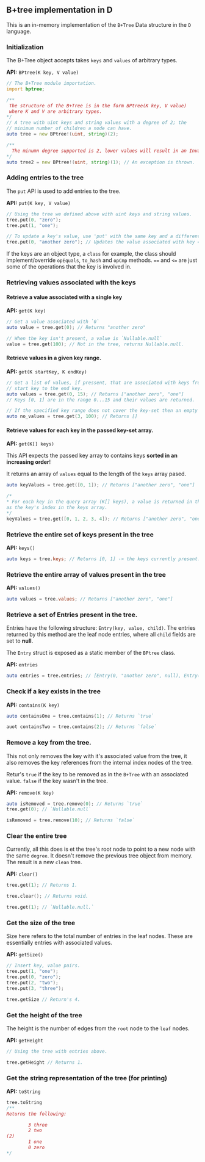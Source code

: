 ## B+tree implementation in D

This is an in-memory implementation of the `B+Tree` Data structure in the `D` language.

### Initialization
The B+Tree object accepts takes `keys` and `values` of arbitrary types.

__API:__ `BPtree(K key, V value)`

```D
// The B+Tree module importation.
import bptree;

/**
 The structure of the B+Tree is in the form BPtree(K key, V value)
 where K and V are arbitrary types.
*/
// A tree with uint keys and string values with a degree of 2; the 
// minimum number of children a node can have.
auto tree = new BPtree!(uint, string)(2);

/**
  The minumn degree supported is 2, lower values will result in an InvalidArgumentException being thrown.
*/
auto tree2 = new BPtree!(uint, string)(1); // An exception is thrown.
```

### Adding entries to the tree
The `put` API is used to add entries to the tree.

__API:__ `put(K key, V value)`
```D
// Using the tree we defined above with uint keys and string values.
tree.put(0, "zero");
tree.put(1, "one");

// To update a key's value, use 'put' with the same key and a different value.
tree.put(0, "another zero"); // Updates the value associated with key = 0 to "another zero".
```

If the keys are an object type, a `class` for example, the class should implement/override `opEquals`, `to_hash` and `opCmp` methods. `==` and `<=`
are just some of the operations that the key is involved in.

### Retrieving values associated with the keys

#### Retrieve a value associated with a single key

__API:__ `get(K key)`
```D
// Get a value associated with `0`
auto value = tree.get(0); // Returns "another zero"

// When the key isn't present, a value is `Nullable.null`
value = tree.get(100); // Not in the tree, returns Nullable.null.
```

#### Retrieve values in a given key range.

__API:__ `get(K startKey, K endKey)`
```D
// Get a list of values, if pressent, that are associated with keys from the
// start key to the end key.
auto values = tree.get(0, 15); // Returns ["another zero", "one"]
// Keys [0, 1] are in the range 0...15 and their values are returned.

// If the specified key range does not cover the key-set then an empty array is returned
auto no_values = tree.get(3, 100); // Returns []
```

#### Retrieve values for each key in the passed key-set array.

__API:__ `get(K[] keys)`

This API expects the passed key array to contains keys __sorted in an increasing order__!

It returns an array of `values` equal to the length of the `keys` array pased.

```D
auto keyValues = tree.get([0, 1]); // Returns ["another zero", "one"]

/*
* For each key in the query array (K[] keys), a value is returned in the values array at the same index. If a key does not have an associated value, `Nullable.null` is returned in the values array at an index that is the same
as the key's index in the keys array.
*/
keyValues = tree.get([0, 1, 2, 3, 4]); // Returns ["another zero", "one", Nullable.null, Nullable.null, Nullable.null]
```

### Retrieve the entire set of keys present in the tree

__API:__ `keys()`

```D
auto keys = tree.keys; // Returns [0, 1] -> the keys currently present.
```

### Retrieve the entire array of values present in the tree

__API:__ `values()`

```D
auto values = tree.values; // Returns ["another zero", "one"]
```

### Retrieve a set of Entries present in the tree.

Entries have the following structure: `Entry(key, value, child)`. The entries returned by this method are the leaf node entries, where all `child` fields are set to __null__.

The `Entry` struct is exposed as a static member of the `BPtree` class.

__API:__ `entries`
```D
auto entries = tree.entries; // [Entry(0, "another zero", null), Entry(1, "one", null)]
```

### Check if a key exists in the tree

__API:__ `contains(K key)`
```D
auto containsOne = tree.contains(1); // Returns `true`

auot containsTwo = tree.contains(2); // Returns `false`
```

### Remove a key from the tree.

This not only removes the key with it's associated value from the tree, it also removes the key references from the internal index nodes of the tree.

Retur's `true` if the key to be removed as in the `B+Tree` with an associated value. `false` if the key wasn't in the tree.

__API:__ `remove(K key)`

```D
auto isRemoved = tree.remove(0); // Returns `true`
tree.get(0); // `Nullable.null`

isRemoved = tree.remove(10); // Returns `false`
```

### Clear the entire tree
Currently, all this does is et the tree's root node to point to a new node with the same `degree`. It doesn't remove the previous tree object from memory. The result is a new `clean` tree.

__API:__ `clear()`
```D
tree.get(1); // Returns 1.

tree.clear(); // Returns void.

tree.get(1); // `Nullable.null.`
```

### Get the size of the tree
Size here refers to the total number of entries in the leaf nodes. These are essentially entries with associated values.

__API:__ `getSize()`
```D
// Insert key, value pairs.
tree.put(1, "one");
tree.put(0, "zero");
tree.put(2, "two");
tree.put(3, "three");

tree.getSize // Return's 4.
```

### Get the height of the tree
The height is the number of edges from the `root` node to the `leaf` nodes.

__API:__ `getHeight`

```D
// Using the tree with entries above.

tree.getHeight // Returns 1.
```

### Get the string representation of the tree (for printing)

__API:__ `toString`

```D
tree.toString 
/**
Returns the following:

        3 three
        2 two
(2)
        1 one
        0 zero
*/
```

